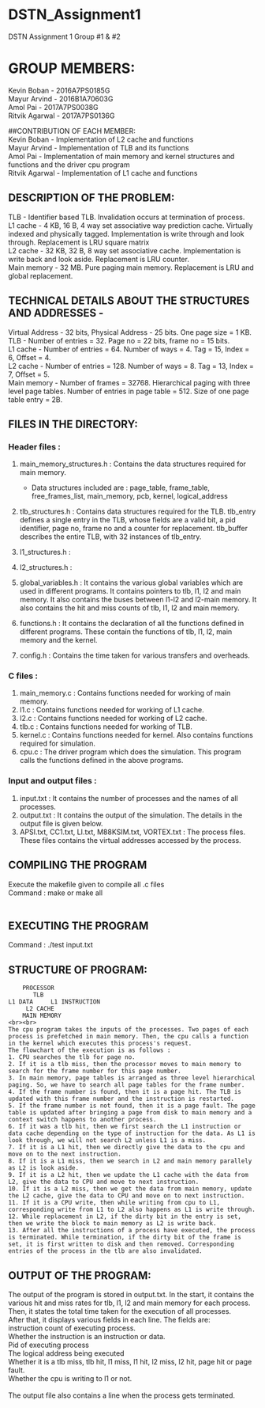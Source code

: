 # DSTN_Assignment1
DSTN Assignment 1 Group #1 &amp; #2

# GROUP MEMBERS:<br>
Kevin Boban - 2016A7PS0185G<br>
Mayur Arvind - 2016B1A70603G<br>
Amol Pai - 2017A7PS0038G<br>
Ritvik Agarwal - 2017A7PS0136G<br>

##CONTRIBUTION OF EACH MEMBER:<br>
Kevin Boban - Implementation of L2 cache and functions<br>
Mayur Arvind - Implementation of TLB and its functions<br>
Amol Pai - Implementation of main memory and kernel structures and functions and the driver cpu program<br>
Ritvik Agarwal - Implementation of L1 cache and functions<br>

## DESCRIPTION OF THE PROBLEM:<br>
TLB - Identifier based TLB. Invalidation occurs at termination of process.<br>
L1 cache - 4 KB, 16 B, 4 way set associative way prediction cache. Virtually indexed and physically tagged. Implementation is write through and look through. Replacement is LRU square matrix<br>
L2 cache - 32 KB, 32 B, 8 way set associative cache. Implementation is write back and look aside. Replacement is LRU counter.<br>
Main memory - 32 MB. Pure paging main memory. Replacement is LRU and global replacement.<br>

## TECHNICAL DETAILS ABOUT THE STRUCTURES AND ADDRESSES -
Virtual Address - 32 bits, Physical Address - 25 bits. One page size = 1 KB. 
TLB - Number of entries = 32. Page no = 22 bits, frame no = 15 bits.<br>
L1 cache - Number of entries = 64. Number of ways = 4. Tag = 15, Index = 6, Offset = 4.<br>
L2 cache - Number of entries = 128. Number of ways = 8. Tag = 13, Index = 7, Offset = 5.<br>
Main memory - Number of frames = 32768. Hierarchical paging with three level page tables. Number of entries in page table = 512. Size of one page table entry = 2B.<br>

## FILES IN THE DIRECTORY:<br>

### Header files : <br>

1. main_memory_structures.h : Contains the data structures required for main memory. <br>
   - Data structures included are : page_table, frame_table, free_frames_list, main_memory, pcb, kernel, logical_address <br>

2. tlb_structures.h : Contains data structures required for the TLB. tlb_entry defines a single entry in the TLB, whose fields are a valid bit, a pid identifier, page no, frame no and a counter for replacement. tlb_buffer describes the entire TLB, with 32 instances of tlb_entry.

3. l1_structures.h :

4. l2_structures.h :

5. global_variables.h : It contains the various global variables which are used in different programs. It contains pointers to tlb, l1, l2 and main memory. It also contains the buses between l1-l2 and l2-main memory. It also contains the hit and miss counts of tlb, l1, l2 and main memory.

6. functions.h : It contains the declaration of all the functions defined in different programs. These contain the functions of tlb, l1, l2, main memory and the kernel.

7. config.h : Contains the time taken for various transfers and overheads.

### C files : <br>

1. main_memory.c : Contains functions needed for working of main memory.<br>
2. l1.c : Contains functions needed for working of L1 cache.<br>
3. l2.c : Contains functions needed for working of L2 cache.<br>
4. tlb.c : Contains functions needed for working of TLB.<br>
5. kernel.c : Contains functions needed for kernel. Also contains functions required for simulation.<br>
6. cpu.c : The driver program which does the simulation. This program calls the functions defined in the above programs. <br>

### Input and output files :

1. input.txt : It contains the number of processes and the names of all processes.<br>
2. output.txt : It contains the output of the simulation. The details in the output file is given below.<br>
3. APSI.txt, CC1.txt, LI.txt, M88KSIM.txt, VORTEX.txt : The process files. These files contains the virtual addresses accessed by the process.<br>


## COMPILING THE PROGRAM<br>
Execute the makefile given to compile all .c files<br>
Command : make or make all<br><br>

## EXECUTING THE PROGRAM<br>
Command : ./test input.txt<br>

## STRUCTURE OF PROGRAM:<br>
		PROCESSOR
		   TLB
	L1 DATA		L1 INSTRUCTION
		 L2 CACHE
		MAIN MEMORY
	<br><br>
	The cpu program takes the inputs of the processes. Two pages of each process is prefetched in main memory. Then, the cpu calls a function in the kernel which executes this process's request.
	The flowchart of the execution is as follows :
	1. CPU searches the tlb for page no.
	2. If it is a tlb miss, then the processor moves to main memory to search for the frame number for this page number.
	3. In main memory, page tables is arranged as three level hierarchical paging. So, we have to search all page tables for the frame number. 
	4. If the frame number is found, then it is a page hit. The TLB is updated with this frame number and the instruction is restarted.
	5. If the frame number is not found, then it is a page fault. The page table is updated after bringing a page from disk to main memory and a context switch happens to another process.
	6. If it was a tlb hit, then we first search the L1 instruction or data cache depending on the type of instruction for the data. As L1 is look through, we will not search L2 unless L1 is a miss.
	7. If it is a L1 hit, then we directly give the data to the cpu and move on to the next instruction.
	8. If it is a L1 miss, then we search in L2 and main memory parallely as L2 is look aside. 
	9. If it is a L2 hit, then we update the L1 cache with the data from L2, give the data to CPU and move to next instruction.
	10. If it is a L2 miss, then we get the data from main memory, update the L2 cache, give the data to CPU and move on to next instruction.
	11. If it is a CPU write, then while writing from cpu to L1, corresponding write from L1 to L2 also happens as L1 is write through.
	12. While replacement in L2, if the dirty bit in the entry is set, then we write the block to main memory as L2 is write back.
	13. After all the instructions of a process have executed, the process is terminated. While termination, if the dirty bit of the frame is set, it is first written to disk and then removed. Corresponding entries of the process in the tlb are also invalidated.

## OUTPUT OF THE PROGRAM:<br>
The output of the program is stored in output.txt. In the start, it contains the various hit and miss rates for tlb, l1, l2 and main memory for each process. Then, it states the total time taken for the execution of all processes.
<br>
After that, it displays various fields in each line. The fields are:<br>
instruction count of executing process.<br>
Whether the instruction is an instruction or data.<br>
Pid of executing process<br>
The logical address being executed<br>
Whether it is a tlb miss, tlb hit, l1 miss, l1 hit, l2 miss, l2 hit, page hit or page fault.<br>
Whether the cpu is writing to l1 or not.<br>
<br>
The output file also contains a line when the process gets terminated.
